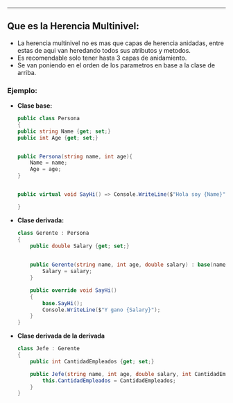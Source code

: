 
---
## Que es la Herencia Multinivel:
- La herencia multinivel no es mas que capas de herencia anidadas, entre estas de aqui van heredando todos sus atributos y metodos.
- Es recomendable solo tener hasta 3 capas de anidamiento.
- Se van poniendo en el orden de los parametros en base a la clase de arriba.
### Ejemplo: 
- **Clase base:** 
	```csharp
	public class Persona
	{
    public string Name {get; set;}    
    public int Age {get; set;}


    public Persona(string name, int age){
        Name = name;
        Age = age;
    }


    public virtual void SayHi() => Console.WriteLine($"Hola soy {Name}");

	}
	```

- **Clase derivada:** 
	```csharp
	class Gerente : Persona
	{
	    public double Salary {get; set;}
	    
	
	    public Gerente(string name, int age, double salary) : base(name, age){
	        Salary = salary;
	    }
	
	    public override void SayHi()
	    {
	        base.SayHi();
	        Console.WriteLine($"Y gano {Salary}");
	    }
	}
	```

- **Clase derivada de la derivada** 
	```csharp
	class Jefe : Gerente
	{
	    public int CantidadEmpleados {get; set;}
	
	    public Jefe(string name, int age, double salary, int CantidadEmpleados) : base(name, age, salary) {
	        this.CantidadEmpleados = CantidadEmpleados;
	    }
	}
	```





